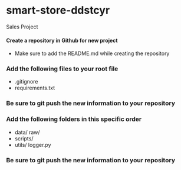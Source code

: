 # smart-store-ddstcyr
Sales Project

#### Create a repository in Github for new project
- Make sure to add the README.md while creating the repository

### Add the following files to your root file
* .gitignore
* requirements.txt

### Be sure to git push the new information to your repository

### Add the following folders in this specific order
- data/
      raw/
- scripts/
- utils/
       logger.py

### Be sure to git push the new information to your repository
